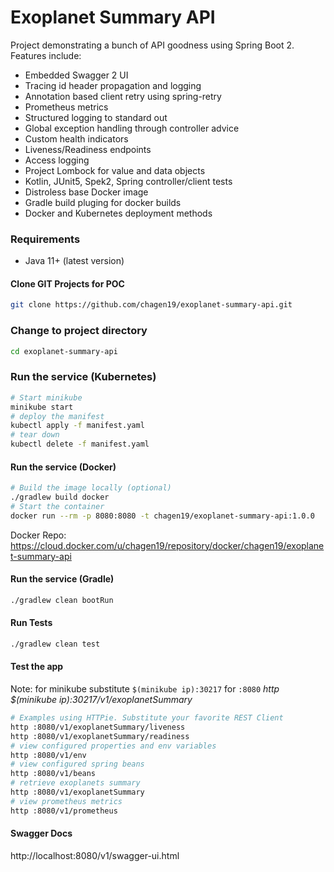# Exoplanet Summary API
Project demonstrating a bunch of API goodness using Spring Boot 2.    
Features include:
* Embedded Swagger 2 UI
* Tracing id header propagation and logging
* Annotation based client retry using spring-retry
* Prometheus metrics
* Structured logging to standard out
* Global exception handling through controller advice
* Custom health indicators
* Liveness/Readiness endpoints
* Access logging
* Project Lombock for value and data objects
* Kotlin, JUnit5, Spek2, Spring controller/client tests
* Distroless base Docker image
* Gradle build pluging for docker builds
* Docker and Kubernetes deployment methods

### Requirements  
* Java 11+ (latest version)
  
#### Clone GIT Projects for POC  
```bash  
git clone https://github.com/chagen19/exoplanet-summary-api.git
```

### Change to project directory
```bash
cd exoplanet-summary-api
```

### Run the service (Kubernetes) 
```bash
# Start minikube
minikube start
# deploy the manifest
kubectl apply -f manifest.yaml 
# tear down
kubectl delete -f manifest.yaml
```

#### Run the service (Docker) 
```bash
# Build the image locally (optional)
./gradlew build docker
# Start the container
docker run --rm -p 8080:8080 -t chagen19/exoplanet-summary-api:1.0.0
```
Docker Repo: https://cloud.docker.com/u/chagen19/repository/docker/chagen19/exoplanet-summary-api
  
#### Run the service (Gradle) 
```bash
./gradlew clean bootRun
```  

#### Run Tests  
```bash
./gradlew clean test
```
 
#### Test the app 
Note: for minikube substitute `$(minikube ip):30217` for `:8080`
*http $(minikube ip):30217/v1/exoplanetSummary*
```bash  
# Examples using HTTPie. Substitute your favorite REST Client  
http :8080/v1/exoplanetSummary/liveness  
http :8080/v1/exoplanetSummary/readiness  
# view configured properties and env variables  
http :8080/v1/env  
# view configured spring beans  
http :8080/v1/beans  
# retrieve exoplanets summary  
http :8080/v1/exoplanetSummary  
# view prometheus metrics  
http :8080/v1/prometheus  
```  
  
#### Swagger Docs  
http://localhost:8080/v1/swagger-ui.html  
